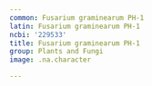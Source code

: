 ```yaml
---
common: Fusarium graminearum PH-1
latin: Fusarium graminearum PH-1
ncbi: '229533'
title: Fusarium graminearum PH-1
group: Plants and Fungi
image: .na.character

---
```

